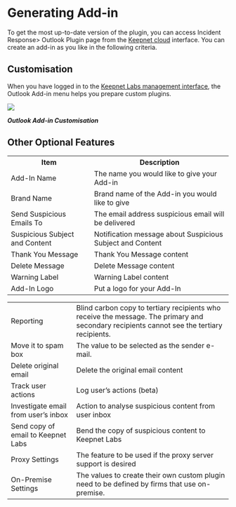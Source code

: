 # Generating Add-in

To get the most up-to-date version of the plugin, you can access Incident Response> Outlook Plugin page from the [Keepnet cloud](https://dashboard.keepnetlabs.com/Modules/User/Login.aspx?returnurl=/Modules/OutlookAddIn/Outlook.aspx) interface. You can create an add-in as you like in the following criteria.

## Customisation

When you have logged in to the [Keepnet Labs management interface](https://dashboard.keepnetlabs.com/Modules/User/Login.aspx?returnurl=/Modules/Default.aspx), the Outlook Add-in menu helps you prepare custom plugins.

![](https://www.keepnetlabs.com/wp-content/uploads/Outlook-Add-in-Customisation-1024x548.png)

***Outlook Add-in Customisation***

<table>
  <tbody>
    <tr>
      <th>Item</th>
      <th align="center">Description</th>
    </tr>
    <tr>
      <td align="left">Add-In Name</td>
      <td align="left">The name you would like to give your Add-in</td>
    </tr>
        <tr>
      <td align="left">Brand Name</td>
      <td align="left">Brand name of the Add-in you would like to give</td>
    </tr>
        <tr>
      <td align="left">Send Suspicious Emails To</td>
      <td align="left">The email address suspicious email will be delivered</td>
    </tr>
    <tr>
      <td align="left">Suspicious Subject and Content</td>
      <td align="left">Notification message  about Suspicious Subject and Content</td>
    </tr>
        <tr>
      <td align="left">Thank You Message</td>
      <td align="left">Thank You Message content</td>
    </tr>
        <tr>
      <td align="left">Delete Message</td>
      <td align="left">Delete Message content</td>
    </tr>
        <tr>
      <td align="left">Warning Label</td>
      <td align="left">Warning Label content</td>
    </tr>
        <tr>
      <td align="left">Add-In Logo</td>
      <td align="left">Put a logo for your Add-In</td>
    </tr>
  </tbody>

## Other Optional Features
<table>
  <tbody>
    <tr>
      <td align="left">Reporting</td>
      <td align="left">Blind carbon copy to tertiary recipients who receive the message. The primary and secondary recipients cannot see the tertiary recipients.</td>
    </tr>
        <tr>
      <td align="left">Move it to spam box</td>
      <td align="left">The value to be selected as the sender e-mail.</td>
    </tr>
    <tr>
      <td align="left">Delete original email</td>
      <td align="left">Delete the original email content</td>
    </tr>
    <tr>
      <td align="left">Track user actions</td>
      <td align="left">Log user’s actions (beta)</td>
    </tr>
    <tr>
      <td align="left">Investigate email from user’s inbox</td>
      <td align="left">Action to analyse suspicious content from user inbox</td>
    </tr>
    <tr>
      <td align="left">Send copy of email to Keepnet Labs</td>
      <td align="left">Bend the copy of suspicious content to Keepnet Labs</td>
    </tr>
    <tr>
      <td align="left">Proxy Settings</td>
      <td align="left">The feature to be used if the  proxy server support is desired</td>
    </tr>
    <tr>
      <td align="left">On-Premise Settings</td>
      <td align="left">The values to create their own custom plugin need to be defined by firms that use on-premise.</td>
    </tr>
  </tbody>
</table>